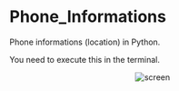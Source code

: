 # Phone_Informations
Phone informations (location) in Python.

You need to execute this in the terminal.
<div align='middle'>
  <img src='https://github.com/ThibautMilville/Phone_Informations/assets/87717065/2d4b0e65-1681-46dc-9e82-a7d5952e31c0
' alt='screen'>
</div>
